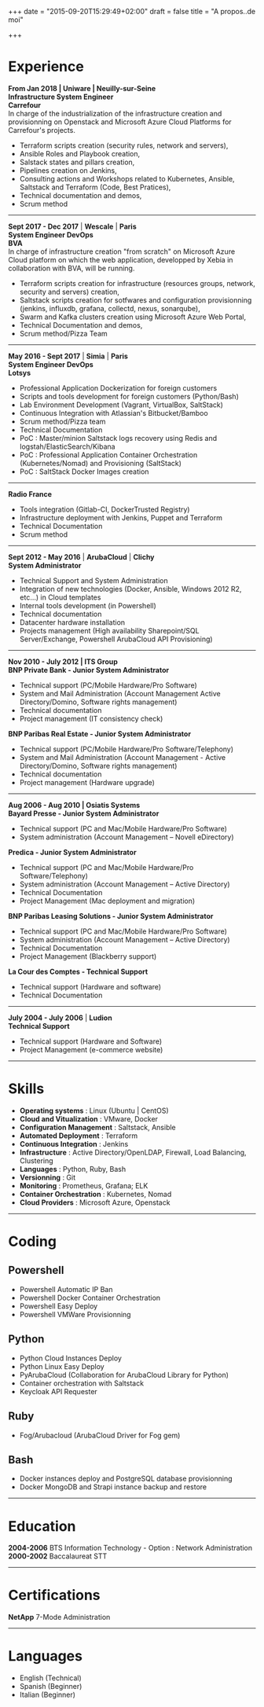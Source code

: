 +++
date = "2015-09-20T15:29:49+02:00"
draft = false
title = "A propos..de moi"

+++

# Experience #
**From Jan 2018 | Uniware | Neuilly-sur-Seine**  
**Infrastructure System Engineer**  
**Carrefour**  
In charge of the industrialization of the infrastructure creation and provisionning on Openstack and Microsoft Azure Cloud Platforms for Carrefour's projects.  
- Terraform scripts creation (security rules, network and servers),  
- Ansible Roles and Playbook creation,  
- Salstack states and pillars creation,  
- Pipelines creation on Jenkins,  
- Consulting actions and Workshops related to Kubernetes, Ansible, Saltstack and Terraform (Code, Best Pratices),  
- Technical documentation and demos,  
- Scrum method

---

**Sept 2017 - Dec 2017** | **Wescale** | **Paris**  
**System Engineer DevOps**  
**BVA**  
In charge of infrastructure creation "from scratch" on Microsoft Azure Cloud platform on which the web application, developped by Xebia in collaboration with BVA, will be running.  
- Terraform scripts creation for infrastructure (resources groups, network, security and servers) creation,  
- Saltstack scripts creation for sotfwares and configuration provisionning (jenkins, influxdb, grafana, collectd, nexus, sonarqube),  
- Swarm and Kafka clusters creation using Microsoft Azure Web Portal,  
- Technical Documentation and demos,  
- Scrum method/Pizza Team

---

**May 2016 - Sept 2017** | **Simia** | **Paris**  
**System Engineer DevOps**  
**Lotsys**
- Professional Application Dockerization for foreign customers  
- Scripts and tools development for foreign customers (Python/Bash)  
- Lab Environment Development (Vagrant, VirtualBox, SaltStack)  
- Continuous Integration with Atlassian's Bitbucket/Bamboo  
- Scrum method/Pizza team
- Technical Documentation  
- PoC : Master/minion Saltstack logs recovery using Redis and logstah/ElasticSearch/Kibana  
- PoC : Professional Application Container Orchestration (Kubernetes/Nomad) and Provisioning (SaltStack)  
- PoC : SaltStack Docker Images creation

---

**Radio France**  
- Tools integration (Gitlab-CI, DockerTrusted Registry)  
- Infrastructure deployment with Jenkins, Puppet and Terraform  
- Technical Documentation
- Scrum method
---

**Sept 2012 - May 2016** | **ArubaCloud** | **Clichy**  
**System Administrator**  
- Technical Support and System Administration  
- Integration of new technologies (Docker, Ansible, Windows 2012 R2, etc…) in Cloud templates  
- Internal tools development (in Powershell)  
- Technical documentation  
- Datacenter hardware installation  
- Projects management (High availability Sharepoint/SQL Server/Exchange, Powershell ArubaCloud API Provisioning)

---

**Nov 2010 - July 2012 | ITS Group**  
**BNP Private Bank - Junior System Administrator**  
- Technical support (PC/Mobile Hardware/Pro Software)  
- System and Mail Administration (Account Management Active Directory/Domino, Software rights management)  
- Technical documentation  
- Project management (IT consistency check)  

**BNP Paribas Real Estate - Junior System Administrator**  
- Technical support (PC/Mobile Hardware/Pro Software/Telephony)  
- System and Mail Administration (Account Management - Active Directory/Domino, Software rights management)  
- Technical documentation  
- Project management (Hardware upgrade)  

---

**Aug 2006 - Aug 2010 | Osiatis Systems**  
**Bayard Presse - Junior System Administrator**  
- Technical support (PC and Mac/Mobile Hardware/Pro Software)  
- System administration (Account Management – Novell eDirectory)  

**Predica - Junior System Administrator**  
- Technical support (PC and Mac/Mobile Hardware/Pro Software/Telephony)  
- System administration (Account Management – Active Directory)  
- Technical Documentation  
- Project Management (Mac deployment and migration)  

**BNP Paribas Leasing Solutions - Junior System Administrator**  
- Technical support (PC and Mac/Mobile Hardware/Pro Software)  
- System administration (Account Management – Active Directory)  
- Technical Documentation  
- Project Management (Blackberry support)  

**La Cour des Comptes - Technical Support**  
- Technical support (Hardware and software)  
- Technical Documentation  

---

**July 2004 - July 2006** | **Ludion**  
**Technical Support**  
- Technical support (Hardware and Software)  
- Project Management (e-commerce website)  

---

# Skills   
- **Operating systems** : Linux (Ubuntu | CentOS)  
- **Cloud and Vitualization** : VMware, Docker  
- **Configuration Management** : Saltstack, Ansible  
- **Automated Deployment** : Terraform  
- **Continuous Integration** : Jenkins  
- **Infrastructure** : Active Directory/OpenLDAP, Firewall, Load Balancing, Clustering  
- **Languages** : Python, Ruby, Bash   
- **Versionning** : Git  
- **Monitoring** : Prometheus, Grafana; ELK
- **Container Orchestration** : Kubernetes, Nomad  
- **Cloud Providers** : Microsoft Azure, Openstack

---

# Coding

## Powershell
- Powershell Automatic IP Ban
- Powershell Docker Container Orchestration
- Powershell Easy Deploy
- Powershell VMWare Provisionning

## Python
- Python Cloud Instances Deploy
- Python Linux Easy Deploy
- PyArubaCloud (Collaboration for ArubaCloud Library for Python)  
- Container orchestration with Saltstack
- Keycloak API Requester

## Ruby
- Fog/Arubacloud (ArubaCloud Driver for Fog gem)

## Bash
- Docker instances deploy and PostgreSQL database provisionning  
- Docker MongoDB and Strapi instance backup and restore  

---

# Education
**2004-2006** BTS Information Technology - Option : Network Administration  
**2000-2002** Baccalaureat STT  

---

# Certifications
**NetApp** 7-Mode Administration

---

# Languages
- English (Technical)  
- Spanish (Beginner)  
- Italian (Beginner)  
